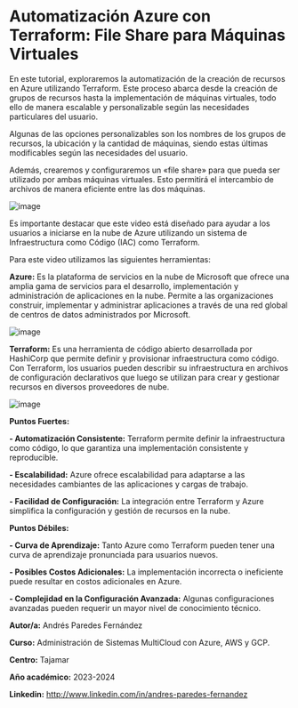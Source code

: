 # Automatización Azure con Terraform: File Share para Máquinas Virtuales

En este tutorial, exploraremos la automatización de la creación de recursos en Azure utilizando Terraform. Este proceso abarca desde la creación de grupos de recursos hasta la implementación de máquinas virtuales, todo ello de manera escalable y personalizable según las necesidades particulares del usuario.
 
Algunas de las opciones personalizables son los nombres de los grupos de recursos, la ubicación y la cantidad de máquinas, siendo estas últimas modificables según las necesidades del usuario.
 
Además, crearemos y configuraremos un «file share» para que pueda ser utilizado por ambas máquinas virtuales. Esto permitirá el intercambio de archivos de manera eficiente entre las dos máquinas.
 
![image](https://github.com/Andres-paredes-fernandez/Automatizacion-Azure-con-Terraform-File-Share-para-Maquinas-Virtuales/assets/99333953/d8efa3d8-8db7-4f95-85aa-bb998fd222df)

Es importante destacar que este video está diseñado para ayudar a los usuarios a iniciarse en la nube de Azure utilizando un sistema de Infraestructura como Código (IAC) como Terraform.
 
Para este video utilizamos las siguientes herramientas:

**Azure:** Es la plataforma de servicios en la nube de Microsoft que ofrece una amplia gama de servicios para el desarrollo, implementación y administración de aplicaciones en la nube. Permite a las organizaciones construir, implementar y administrar aplicaciones a través de una red global de centros de datos administrados por Microsoft.

![image](https://github.com/Andres-paredes-fernandez/Automatizacion-Azure-con-Terraform-File-Share-para-Maquinas-Virtuales/assets/99333953/c837c99a-9b16-4809-b92c-b8de6951ac0f)

**Terraform:** Es una herramienta de código abierto desarrollada por HashiCorp que permite definir y provisionar infraestructura como código. Con Terraform, los usuarios pueden describir su infraestructura en archivos de configuración declarativos que luego se utilizan para crear y gestionar recursos en diversos proveedores de nube.

 ![image](https://github.com/Andres-paredes-fernandez/Automatizacion-Azure-con-Terraform-File-Share-para-Maquinas-Virtuales/assets/99333953/e341269e-5ea1-4f16-9d80-5c91b8f1d2e2)

**Puntos Fuertes:**
 
**- Automatización Consistente:** Terraform permite definir la infraestructura como código, lo que garantiza una implementación consistente y reproducible.

**- Escalabilidad:** Azure ofrece escalabilidad para adaptarse a las necesidades cambiantes de las aplicaciones y cargas de trabajo.

**- Facilidad de Configuración:** La integración entre Terraform y Azure simplifica la configuración y gestión de recursos en la nube.
  
**Puntos Débiles:**
 
**- Curva de Aprendizaje:** Tanto Azure como Terraform pueden tener una curva de aprendizaje pronunciada para usuarios nuevos.

**- Posibles Costos Adicionales:** La implementación incorrecta o ineficiente puede resultar en costos adicionales en Azure.

**- Complejidad en la Configuración Avanzada:** Algunas configuraciones avanzadas pueden requerir un mayor nivel de conocimiento técnico.
  
**Autor/a:** Andrés Paredes Fernández
 
**Curso:** Administración de Sistemas MultiCloud con Azure, AWS y GCP.
 
**Centro:** Tajamar
 
**Año académico:** 2023-2024
 
**Linkedin:** http://www.linkedin.com/in/andres-paredes-fernandez
